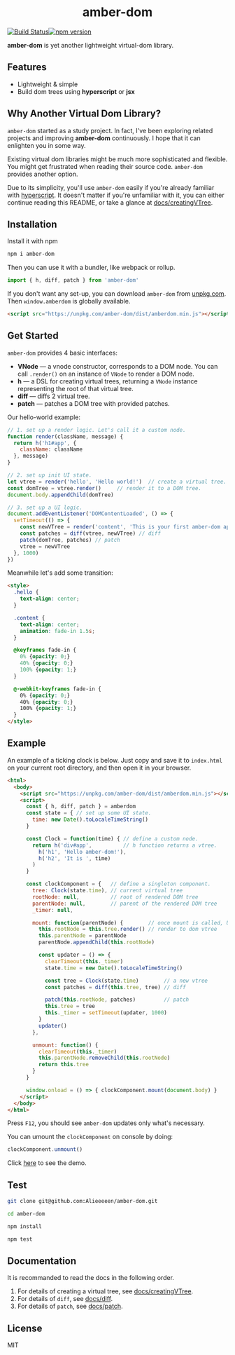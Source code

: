 # <center>amber-dom</center>

[![Build Status](https://www.travis-ci.org/Alieeeeen/amber-dom.svg?branch=master)](https://www.travis-ci.org/Alieeeeen/amber-dom)[![npm version](https://badge.fury.io/js/amber-dom.svg)](https://badge.fury.io/js/amber-dom)

**amber-dom** is yet another lightweight virtual-dom library.

## Features

- Lightweight & simple
- Build dom trees using **hyperscript** or **jsx**

## Why Another Virtual Dom Library?

`amber-dom` started as a study project. In fact, I've been exploring related projects and improving **amber-dom** continuously. I hope that it can enlighten you in some way.

Existing virtual dom libraries might be much more sophisticated and flexible. You might get frustrated when reading their source code. `amber-dom` provides another option.

Due to its simplicity, you'll use `amber-dom` easily if you're already familiar with [hyperscript](https://github.com/hyperhype/hyperscript). It doesn't matter if you're unfamiliar with it, you can either continue reading this README, or take a glance at [docs/creatingVTree](docs/creatingVTree).

## Installation

Install it with npm

```bash
npm i amber-dom
```

Then you can use it with a bundler, like webpack or rollup.

```js
import { h, diff, patch } from 'amber-dom'

```

If you don't want any set-up, you can download `amber-dom` from [unpkg.com](https://unpkg.com/amber-dom/dist/amberdom.min.js). Then `window.amberdom` is globally available.

```html
<script src="https://unpkg.com/amber-dom/dist/amberdom.min.js"></script>
```


## Get Started

`amber-dom` provides 4 basic interfaces:

- **VNode** — a vnode constructor, corresponds to a DOM node. You can call `.render()` on an instance of `VNode` to render a DOM node.
- **h** — a DSL for creating virtual trees, returning a `VNode` instance representing the root of that virtual tree.
- **diff** — diffs 2 virtual tree.
- **patch** — patches a DOM tree with provided patches.

Our hello-world example:

```js
// 1. set up a render logic. Let's call it a custom node.
function render(className, message) {
  return h('h1#app', {
    className: className
  }, message)
}

// 2. set up init UI state.
let vtree = render('hello', 'Hello world!')  // create a virtual tree.
const domTree = vtree.render()     // render it to a DOM tree.
document.body.appendChild(domTree)

// 3. set up a UI logic.
document.addEventListener('DOMContentLoaded', () => {
  setTimeout(() => {
    const newVTree = render('content', 'This is your first amber-dom app.')
    const patches = diff(vtree, newVTree) // diff
    patch(domTree, patches) // patch
    vtree = newVTree
  }, 1000)
})
```

Meanwhile let's add some transition:

```html
<style>
  .hello {
    text-align: center;
  }

  .content {
    text-align: center;
    animation: fade-in 1.5s;
  }

  @keyframes fade-in {
    0% {opacity: 0;}
    40% {opacity: 0;}
    100% {opacity: 1;}
  }

  @-webkit-keyframes fade-in {
    0% {opacity: 0;}
    40% {opacity: 0;}
    100% {opacity: 1;}
  }
</style>
```

## Example

An example of a ticking clock is below. Just copy and save it to `index.html` on your current root directory, and then open it in your browser.

```html
<html>
  <body>
    <script src="https://unpkg.com/amber-dom/dist/amberdom.min.js"></script>
    <script>
      const { h, diff, patch } = amberdom
      const state = { // set up some UI state.
        time: new Date().toLocaleTimeString()
      }

      const Clock = function(time) { // define a custom node.
        return h('div#app',          // h function returns a vtree.
          h('h1', 'Hello amber-dom!'),
          h('h2', 'It is ', time)
        )
      }

      const clockComponent = {   // define a singleton component.
        tree: Clock(state.time), // current virtual tree
        rootNode: null,          // root of rendered DOM tree
        parentNode: null,        // parent of the rendered DOM tree
        _timer: null,

        mount: function(parentNode) {        // once mount is called, UI state updates itself.
          this.rootNode = this.tree.render() // render to dom vtree
          this.parentNode = parentNode
          parentNode.appendChild(this.rootNode)

          const updater = () => {
            clearTimeout(this._timer)
            state.time = new Date().toLocaleTimeString()

            const tree = Clock(state.time)        // a new vtree
            const patches = diff(this.tree, tree) // diff

            patch(this.rootNode, patches)         // patch
            this.tree = tree
            this._timer = setTimeout(updater, 1000)
          }
          updater()
        },

        unmount: function() {
          clearTimeout(this._timer)
          this.parentNode.removeChild(this.rootNode)
          return this.tree
        }
      }

      window.onload = () => { clockComponent.mount(document.body) }
    </script>
  </body>
</html>
```

Press `F12`, you should see `amber-dom` updates only what's necessary.

You can umount the `clockComponent` on console by doing:

```js
clockComponent.unmount()
```

Click [here](ticking-example.gif) to see the demo.

## Test

```bash
git clone git@github.com:Alieeeeen/amber-dom.git

cd amber-dom

npm install

npm test
```

## Documentation

It is recommanded to read the docs in the following order.

1. For details of creating a virtual tree, see [docs/creatingVTree](docs/creatingVTree.md).
2. For details of `diff`, see [docs/diff](docs/diff.md).
3. For details of `patch`, see [docs/patch](docs/patch.md).

## License
MIT